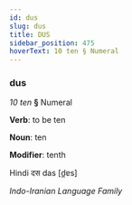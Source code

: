 ```yaml
---
id: dus
slug: dus
title: DUS
sidebar_position: 475
hoverText: 10 ten § Numeral
---
```


### dus

*10 ten* **§** Numeral

**Verb**: to be ten

**Noun**: ten

**Modifier**: tenth

Hindi दस das [d̪ɐs]

*Indo-Iranian Language Family*